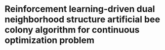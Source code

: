 # Reinforcement learning-driven dual neighborhood structure artificial bee colony algorithm for continuous optimization problem
